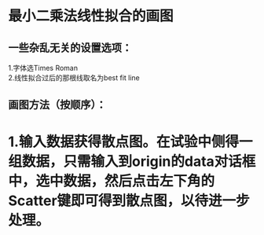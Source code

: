 # 最小二乘法线性拟合的画图
## 一些杂乱无关的设置选项：  
   1.字体选Times Roman  
   2.线性拟合过后的那根线取名为best fit line  
## 画图方法（按顺序）：
# 1.输入数据获得散点图。在试验中侧得一组数据，只需输入到origin的data对话框中，选中数据，然后点击左下角的Scatter键即可得到散点图，以待进一步处理。
#

